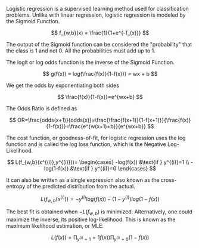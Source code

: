 
Logistic regression is a supervised learning method used for classification problems. Unlike with linear regression, logistic regression is modeled by the Sigmoid Function. 

$$
f_{w,b}(x) = \frac{1}{1+e^{-f_(x)}}
$$

The output of the Sigmoid function can be considered the "probability" that the class is 1 and not 0. All the probabilities must add up to 1. 

The logit or log odds function is the inverse of the Sigmoid Function. 

$$
g(f(x)) = log(\frac{f(x)}{1-f(x)}) = wx + b
$$

We get the odds by exponentiating both sides

$$
\frac{f(x)}{1-f(x)}=e^{wx+b}
$$

The Odds Ratio is defined as

$$
OR=\frac{odds(x+1)}{odds(x)}=\frac{\frac{f(x+1)}{1-f(x+1)}}{\frac{f(x)}{1-f(x)}}=\frac{e^{w(x+1)+b}}{e^{wx+b}}
$$


The cost function, or goodness-of-fit, for logistic regression uses the log function and is called the log loss function, which is the Negative Log-Likelihood.

$$
L(f_{w,b}(x^{(i)},y^{(i)}))= 
	\begin{cases}
		-log(f(x)) &\text{if } y^{(i)}=1 \\
		-log(1-f(x)) &\text{if } y^{(i)}=0
	\end{cases}
$$

It can also be written as a single expression also known as the cross-entropy of the predicted distribution from the actual. 

$$
L(f_{w,b}(x^{(i)}))=-y^{(i)}log(f(x))-(1-y^{(i)})log(1-f(x))
$$

The best fit is obtained when $-L(f_{w,b})$ is minimized. Alternatively, one could maximize the inverse, its positive log-likelihood. This is known as the maximum likelihood estimation, or MLE.

$$
L(f(x)) = \prod_{y^{(i)}=1}=1{f(x))} \prod_{y^{(i)}=0}{(1-f(x))}
$$

